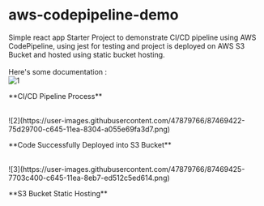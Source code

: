 # aws-codepipeline-demo
Simple react app Starter Project to demonstrate CI/CD pipeline using AWS CodePipeline, using jest for testing and project is deployed on AWS S3 Bucket and hosted using static bucket hosting.  
<br>
Here's some documentation :
<br>
![1](https://user-images.githubusercontent.com/47879766/87469392-69e6d500-c645-11ea-9bf1-f3bdf93414f5.png)
<p class="text-center">**CI/CD Pipeline Process**</p>
<br>
![2](https://user-images.githubusercontent.com/47879766/87469422-75d29700-c645-11ea-8304-a055e69fa3d7.png)
<p class="text-center">**Code Successfully Deployed into S3 Bucket**</p>
<br>
![3](https://user-images.githubusercontent.com/47879766/87469425-7703c400-c645-11ea-8eb7-ed512c5ed614.png)
<p class="text-center">**S3 Bucket Static Hosting**</p>
<br>


